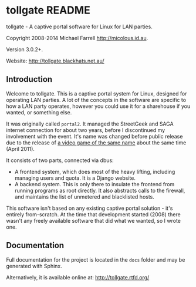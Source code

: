 # tollgate README #

tollgate - A captive portal software for Linux for LAN parties.

Copyright 2008-2014 Michael Farrell <http://micolous.id.au>.

Version 3.0.2+.

Website: <http://tollgate.blackhats.net.au/>

## Introduction ##

Welcome to tollgate.  This is a captive portal system for Linux, designed for operating LAN parties.  A lot of the concepts in the software are specific to how a LAN party operates, however you could use it for a sharehouse if you wanted, or something else.

It was originally called `portal2`.  It managed the StreetGeek and SAGA internet connection for about two years, before I discontinued my involvement with the event.    It's name was changed before public release due to the release of [a video game of the same name](http://www.valvesoftware.com/games/portal2.html) about the same time (April 2011).

It consists of two parts, connected via dbus:

- A frontend system, which does most of the heavy lifting, including managing users and quota.  It is a Django website.
- A backend system.  This is only there to insulate the frontend from running programs as root directly.  It also abstracts calls to the firewall, and maintains the list of unmetered and blacklisted hosts.

This software isn't based on any existing captive portal solution - it's entirely from-scratch.  At the time that development started (2008) there wasn't any freely available software that did what we wanted, so I wrote one.

## Documentation ##

Full documentation for the project is located in the `docs` folder and may be generated with Sphinx.

Alternatively, it is available online at: <http://tollgate.rtfd.org/>

